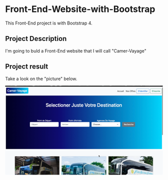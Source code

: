 # Front-End-Website-with-Bootstrap
This Front-End project is with Bootstrap 4.

## Project Description
I'm going to buld a Front-End website that I will call "Camer-Vayage"

## Project result
Take a look on the "picture" below.

![Camer_Voyage](Camer_Voyage.png)
